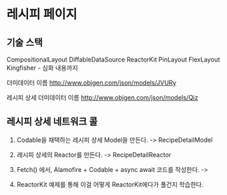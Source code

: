 # 레시피 페이지

## 기술 스택
CompositionalLayout
DiffableDataSource
ReactorKit
PinLayout
FlexLayout
Kingfisher - 심화 내용까지

더미데이터 이름
http://www.objgen.com/json/models/JVURy

레시피 상세 더미데이터 이름
http://www.objgen.com/json/models/Qiz

## 레시피 상세 네트워크 콜
1. Codable을 채택하는 레시피 상세 Model을 만든다.
    -> RecipeDetailModel
2. 레시피 상세의 Reactor를 만든다.
    -> RecipeDetailReactor
3. Fetch() 에서, Alamofire + Codable + async await 코드를 작성한다.
    -> 

4. ReactorKit 예제를 통해 이걸 어떻게 ReactorKit에다가 풀건지 학습한다.




